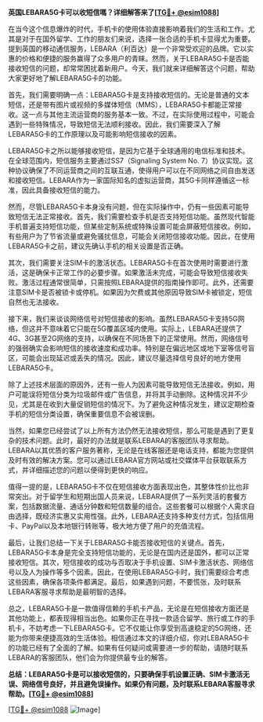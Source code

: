 **英国LEBARA5G卡可以收短信嗎？详细解答来了[[TG💪+ @esim1088](https://t.me/s/esim1088)]**

在当今这个信息爆炸的时代，手机卡的使用体验直接影响着我们的生活和工作。尤其是对于在国外留学、工作的朋友们来说，选择一张合适的手机卡显得尤为重要。提到英国的移动通信服务，LEBARA（利百达）是一个非常受欢迎的品牌。它以实惠的价格和便捷的服务赢得了众多用户的青睐。然而，关于LEBARA5G卡是否能接收短信的问题，却常常困扰着新用户。今天，我们就来详细解答这个问题，帮助大家更好地了解LEBARA5G卡的功能。

首先，我们需要明确一点：LEBARA5G卡是支持接收短信的。无论是普通的文本短信，还是带有图片或视频的多媒体短信（MMS），LEBARA5G卡都能正常接收。这一点与其他主流运营商的服务基本一致。不过，在实际使用过程中，可能会遇到一些特殊情况，导致短信无法顺利接收。因此，我们需要深入了解LEBARA5G卡的工作原理以及可能影响短信接收的因素。

LEBARA5G卡之所以能够接收短信，是因为它基于全球通用的电信标准和技术。在全球范围内，短信服务主要通过SS7（Signaling System No. 7）协议实现。这种协议确保了不同运营商之间的互联互通，使得用户可以在不同网络之间自由发送和接收短信。LEBARA作为一家国际知名的虚拟运营商，其5G卡同样遵循这一标准，因此具备接收短信的能力。

然而，尽管LEBARA5G卡本身没有问题，但在实际操作中，仍有一些因素可能导致短信无法正常接收。首先，我们需要检查手机是否支持短信功能。虽然现代智能手机普遍支持短信功能，但某些定制系统或特殊设置可能会屏蔽短信接收。例如，有些用户为了节省流量或避免骚扰信息，可能会关闭短信接收功能。因此，在使用LEBARA5G卡之前，建议先确认手机的相关设置是否正确。

其次，我们需要关注SIM卡的激活状态。LEBARA5G卡在首次使用时需要进行激活，这是确保卡正常工作的必要步骤。如果激活未完成，可能会导致短信接收失败。激活过程通常很简单，只需按照LEBARA提供的指南操作即可。此外，还需要注意SIM卡是否被锁卡或停机。如果因为欠费或其他原因导致SIM卡被锁定，短信自然也无法接收。

接下来，我们来谈谈网络信号对短信接收的影响。虽然LEBARA5G卡支持5G网络，但这并不意味着它只能在5G覆盖区域内使用。实际上，LEBARA还提供了4G、3G甚至2G网络的支持，以确保在不同场景下的正常使用。然而，网络信号的强弱确实会影响短信的接收速度和成功率。特别是在偏远地区或地下室等信号盲区，可能会出现延迟或丢失的情况。因此，建议尽量选择信号良好的地方使用LEBARA5G卡。

除了上述技术层面的原因外，还有一些人为因素可能导致短信无法接收。例如，用户可能误将短信分类为垃圾邮件或广告信息，并将其手动删除。这种情况并不少见，尤其是在收到大量促销短信的情况下。为了避免这种情况发生，建议定期检查手机的短信分类设置，确保重要信息不会被误删。

当然，如果您已经尝试了以上所有方法仍然无法接收短信，那么可能是遇到了更复杂的技术问题。此时，最好的办法就是联系LEBARA的客服团队寻求帮助。LEBARA以其优质的客户服务著称，无论是在线客服还是电话支持，都能为您提供及时有效的解决方案。您可以通过LEBARA官方网站或社交媒体平台获取联系方式，并详细描述您的问题以便得到更快的响应。

值得一提的是，LEBARA5G卡不仅在短信接收方面表现出色，其整体性价比也非常突出。对于留学生和短期出国人员来说，LEBARA提供了一系列灵活的套餐方案，包括数据流量、通话分钟数和短信数量的组合。这些套餐可以根据个人需求自由选择，既经济实惠又实用性强。此外，LEBARA还支持多种支付方式，包括信用卡、PayPal以及本地银行转账等，极大地方便了用户的充值流程。

最后，让我们总结一下关于LEBARA5G卡能否接收短信的关键点。首先，LEBARA5G卡本身是完全支持短信功能的，无论是在国内还是国外，都可以正常接收短信。其次，短信接收的成功与否取决于手机设置、SIM卡激活状态、网络信号以及人为操作等多个因素。因此，在使用LEBARA5G卡时，我们需要综合考虑这些因素，确保各项条件都满足。最后，如果遇到问题，不要慌张，及时联系LEBARA客服寻求帮助是最明智的选择。

总之，LEBARA5G卡是一款值得信赖的手机卡产品，无论是在短信接收方面还是其他功能上，都表现得相当出色。如果你正在寻找一款适合留学、旅行或工作的手机卡，不妨考虑一下LEBARA5G卡。它不仅能让你享受到高速稳定的5G网络，还能为你带来便捷高效的生活体验。相信通过本文的详细介绍，你对LEBARA5G卡的功能已经有了全面的了解。如果有任何疑问或需要进一步的帮助，请随时联系LEBARA的客服团队，他们会为你提供最专业的解答。

**总结：LEBARA5G卡是可以接收短信的，只要确保手机设置正确、SIM卡激活无误、网络信号良好，并且避免误操作。如果仍有问题，及时联系LEBARA客服寻求帮助。[[TG💪+ @esim1088](https://t.me/s/esim1088)]**

[[TG💪+ @esim1088](https://t.me/s/esim1088) ![Image](https://i.postimg.cc/4NQfJmqS/Snipaste-2025-05-13-00-14-12.png)]